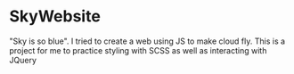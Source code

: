 # SkyWebsite
"Sky is so blue". I tried to create a web using JS to make cloud fly. This is a project for me to practice styling with SCSS as well as interacting with JQuery
